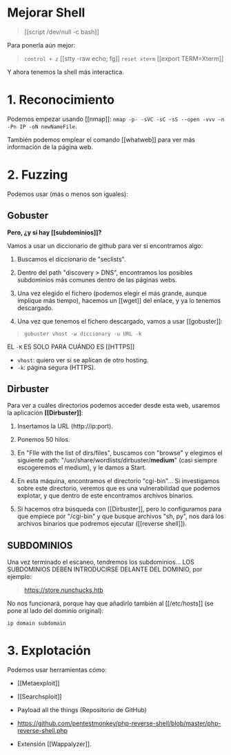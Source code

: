 # Mejorar Shell

>[[script /dev/null -c bash]]

Para ponerla aún mejor:

> `control + z`
> [[stty -raw echo; fg]]
> `reset xterm`
> [[export TERM=Xterm]]

Y ahora tenemos la shell más interactica.


# 1. Reconocimiento

Podemos empezar usando [[nmap]]: `nmap -p- -sVC -sC -sS --open -vvv -n -Pn IP -oN newNameFile`.

También podemos emplear el comando [[whatweb]] para ver más información de la página web.

# 2. Fuzzing

Podemos usar (más o menos son iguales):

## Gobuster

**Pero, ¿y si hay [[subdominios]]?**

Vamos a usar un diccionario de github para ver si encontramos algo:

1. Buscamos el diccionario de "seclists".

2. Dentro del path "discovery > DNS", encontramos los posibles subdominios más comunes dentro de las páginas webs.

3. Una vez elegido el fichero (podemos elegir el más grande, aunque implique más tiempo), hacemos un [[wget]] del enlace, y ya lo tenemos descargado.

4. Una vez que tenemos el fichero descargado, vamos a usar [[gobuster]]:

> `gobuster vhost -w diccionary -u URL -k`

EL `-K` ES SOLO PARA CUÁNDO ES [[HTTPS]]

- `vhost`: quiero ver si se aplican de otro hosting.
- `-k`: página segura (HTTPS). 

## Dirbuster

Para ver a cuáles directorios podemos acceder desde esta web, usaremos la aplicación **[[Dirbuster]]**:

1. Insertamos la URL (http://ip:port).

2. Ponemos 50 hilos.

3. En "FIle with the list of dirs/files", buscamos con "browse" y elegimos el siguiente path: "/usr/share/wordlists/dirbuster/**medium**" (casi siempre escogeremos el medium), y le damos a Start.
 
4. En esta máquina, encontramos el directorio "cgi-bin"... Si investigamos sobre este directorio, veremos que es una vulnerabilidad que podemos explotar, y que dentro de este encontramos archivos binarios.
 
5. Si hacemos otra búsqueda con [[Dirbuster]], pero lo configuramos para que empiece por "/cgi-bin" y que busque archivos "sh, py", nos dará los archivos binarios que podremos ejecutar ([[reverse shell]]).

## SUBDOMINIOS

Una vez terminado el escaneo, tendremos los subdominios... LOS SUBDOMINIOS DEBEN INTRODUCIRSE DELANTE DEL DOMINIO, por ejemplo:

> https://store.nunchucks.htb

No nos funcionará, porque hay que añadirlo también al [[/etc/hosts]] (se pone al lado del dominio original):

`ip domain subdomain`

# 3. Explotación

Podemos usar herramientas cómo:

- [[Metaexploit]]

- [[Searchsploit]]

- Payload all the things (Repositorio de GitHub)

- https://github.com/pentestmonkey/php-reverse-shell/blob/master/php-reverse-shell.php

- Extensión [[Wappalyzer]].







